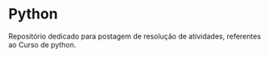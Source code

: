 # Python
Repositório dedicado para postagem de resolução de atividades, referentes ao Curso de python.
